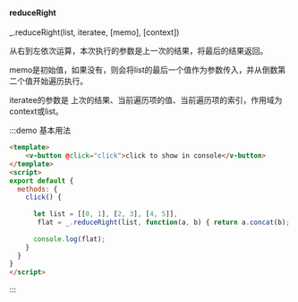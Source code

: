 #### reduceRight

_.reduceRight(list, iteratee, [memo], [context]) 

从右到左依次运算，本次执行的参数是上一次的结果，将最后的结果返回。

memo是初始值，如果没有，则会将list的最后一个值作为参数传入，并从倒数第二个值开始遍历执行。

iteratee的参数是 上次的结果、当前遍历项的值、当前遍历项的索引，作用域为context或list。

:::demo 基本用法
```html
<template>
    <v-button @click="click">click to show in console</v-button>
</template>
<script>
export default {
  methods: {
    click() {
      
      let list = [[0, 1], [2, 3], [4, 5]],
       flat = _.reduceRight(list, function(a, b) { return a.concat(b); }, []);
      
      console.log(flat);
    }
  }
}
</script>
```
:::
